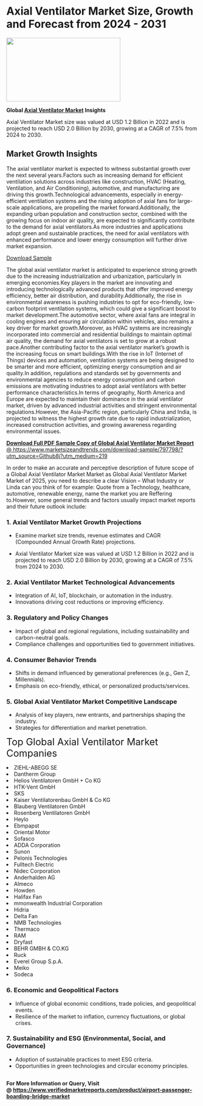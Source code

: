 <H1>Axial Ventilator Market Size, Growth and Forecast from 2024 - 2031</H1><img class="aligncenter size-medium wp-image-584254" src="https://thirdeyenews.in/wp-content/uploads/2024/09/Global-Market-Research-300x168.jpeg" alt="" width="300" height="168" /><p><strong>Global&nbsp;<a href="https://www.marketsizeandtrends.com/download-sample/797798/?utm_source=Github8j?utm_medium=219">Axial Ventilator Market</a> Insights</strong></p><p>Axial Ventilator Market size was valued at USD 1.2 Billion in 2022 and is projected to reach USD 2.0 Billion by 2030, growing at a CAGR of 7.5% from 2024 to 2030.</p><p><h2>Market Growth Insights</h2> <p>The axial ventilator market is expected to witness substantial growth over the next several years.Factors such as increasing demand for efficient ventilation solutions across industries like construction, HVAC (Heating, Ventilation, and Air Conditioning), automotive, and manufacturing are driving this growth.Technological advancements, especially in energy-efficient ventilation systems and the rising adoption of axial fans for large-scale applications, are propelling the market forward.Additionally, the expanding urban population and construction sector, combined with the growing focus on indoor air quality, are expected to significantly contribute to the demand for axial ventilators.As more industries and applications adopt green and sustainable practices, the need for axial ventilators with enhanced performance and lower energy consumption will further drive market expansion.</p> <p><a href="#">Download Sample</a></p> <p>The global axial ventilator market is anticipated to experience strong growth due to the increasing industrialization and urbanization, particularly in emerging economies.Key players in the market are innovating and introducing technologically advanced products that offer improved energy efficiency, better air distribution, and durability.Additionally, the rise in environmental awareness is pushing industries to opt for eco-friendly, low-carbon footprint ventilation systems, which could give a significant boost to market development.The automotive sector, where axial fans are integral in cooling engines and ensuring air circulation within vehicles, also remains a key driver for market growth.Moreover, as HVAC systems are increasingly incorporated into commercial and residential buildings to maintain optimal air quality, the demand for axial ventilators is set to grow at a robust pace.Another contributing factor to the axial ventilator market’s growth is the increasing focus on smart buildings.With the rise in IoT (Internet of Things) devices and automation, ventilation systems are being designed to be smarter and more efficient, optimizing energy consumption and air quality.In addition, regulations and standards set by governments and environmental agencies to reduce energy consumption and carbon emissions are motivating industries to adopt axial ventilators with better performance characteristics.In terms of geography, North America and Europe are expected to maintain their dominance in the axial ventilator market, driven by advanced industrial activities and stringent environmental regulations.However, the Asia-Pacific region, particularly China and India, is projected to witness the highest growth rate due to rapid industrialization, increased construction activities, and growing awareness regarding environmental issues.<p><a href="#"></p><p><span class=""><strong>Download Full PDF Sample Copy of Global Axial Ventilator Market Report</strong> @ <a href="https://www.marketsizeandtrends.com/download-sample/797798/?utm_source=Github8j?utm_medium=219" target="_blank">https://www.marketsizeandtrends.com/download-sample/797798/?utm_source=Github8j?utm_medium=219</a></span></p><p>In order to make an accurate and perceptive description of future scope of a Global&nbsp;Axial Ventilator Market Market as Global&nbsp;Axial Ventilator Market Market of 2025, you need to describe a clear Vision &ndash; What Industry or Linda can you think of for example: Quote from a Technology, healthcare, automotive, renewable energy, name the market you are Reffering to.However, some general trends and factors usually impact market reports and their future outlook include:</p><h3>1.&nbsp;<strong>Axial Ventilator Market Growth Projections</strong></h3><ul><li>Examine market size trends, revenue estimates and CAGR (Compounded Annual Growth Rate) projections.</li><li><p>Axial Ventilator Market size was valued at USD 1.2 Billion in 2022 and is projected to reach USD 2.0 Billion by 2030, growing at a CAGR of 7.5% from 2024 to 2030.</p></li></ul><h3>2.&nbsp;<strong>Axial Ventilator Market Technological Advancements</strong></h3><ul><li>Integration of AI, IoT, blockchain, or automation in the industry.</li><li>Innovations driving cost reductions or improving efficiency.</li></ul><h3>3.&nbsp;<strong>Regulatory and Policy Changes</strong></h3><ul><li>Impact of global and regional regulations, including sustainability and carbon-neutral goals.</li><li>Compliance challenges and opportunities tied to government initiatives.</li></ul><h3>4.&nbsp;<strong>Consumer Behavior Trends</strong></h3><ul><li>Shifts in demand influenced by generational preferences (e.g., Gen Z, Millennials).</li><li>Emphasis on eco-friendly, ethical, or personalized products/services.</li></ul><h3>5.&nbsp;<strong>Global Axial Ventilator Market Competitive Landscape</strong></h3><ul><li>Analysis of key players, new entrants, and partnerships shaping the industry.</li><li>Strategies for differentiation and market penetration.</li></ul><p data-pm-slice="1 1 []"><span style="color: inherit; font-family: inherit; font-size: 25px;">Top Global Axial Ventilator Market Companies</span></p><div class="" data-test-id=""><p><li>ZIEHL-ABEGG SE</li><li> Dantherm Group</li><li> Helios Ventilatoren GmbH + Co KG</li><li> HTK-Vent GmbH</li><li> SKS</li><li> Kaiser Ventilatorenbau GmbH & Co KG</li><li> Blauberg Ventilatoren GmbH</li><li> Rosenberg Ventilatoren GmbH</li><li> Heylo</li><li> Ebmpapst</li><li> Oriental Motor</li><li> Sofasco</li><li> ADDA Corporation</li><li> Sunon</li><li> Pelonis Technologies</li><li> Fulltech Electric</li><li> Nidec Corporation</li><li> Anderhalden AG</li><li> Almeco</li><li> Howden</li><li> Halifax Fan</li><li> mmonwealth Industrial Corporation</li><li> Hidria</li><li> Delta Fan</li><li> NMB Technologies</li><li> Thermaco</li><li> RAM</li><li> Dryfast</li><li> BEHR GMBH & CO.KG</li><li> Ruck</li><li> Everel Group S.p.A.</li><li> Meiko</li><li> Sodeca</li></p></div><h3>6.&nbsp;<strong>Economic and Geopolitical Factors</strong></h3><ul><li>Influence of global economic conditions, trade policies, and geopolitical events.</li><li>Resilience of the market to inflation, currency fluctuations, or global crises.</li></ul><h3>7.&nbsp;<strong>Sustainability and ESG (Environmental, Social, and Governance)</strong></h3><ul><li>Adoption of sustainable practices to meet ESG criteria.</li><li>Opportunities in green technologies and circular economy principles.</li></ul><h2><strong style="font-size: 14px;">For More Information or Query, Visit @&nbsp;</strong><a style="background-color: #ffffff; font-size: 14px;" href="https://www.marketsizeandtrends.com/report/axial-ventilator-market/" target="_blank">https://www.verifiedmarketreports.com/product/airport-passenger-boarding-bridge-market</a></h2>